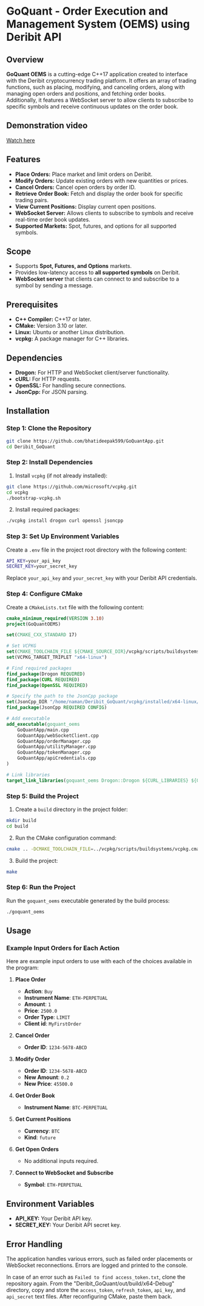 
# GoQuant - Order Execution and Management System (OEMS) using Deribit API

## Overview

**GoQuant OEMS** is a cutting-edge C++17 application created to interface with the Deribit cryptocurrency trading platform. It offers an array of trading functions, such as placing, modifying, and canceling orders, along with managing open orders and positions, and fetching order books. Additionally, it features a WebSocket server to allow clients to subscribe to specific symbols and receive continuous updates on the order book.

## Demonstration video

[Watch here](https://drive.google.com/file/d/1LEsy-BERDfVUja6vMAmSBCwfyR8w1pvn/view?usp=drive_link)

## Features

- **Place Orders:** Place market and limit orders on Deribit.
- **Modify Orders:** Update existing orders with new quantities or prices.
- **Cancel Orders:** Cancel open orders by order ID.
- **Retrieve Order Book:** Fetch and display the order book for specific trading pairs.
- **View Current Positions:** Display current open positions.
- **WebSocket Server:** Allows clients to subscribe to symbols and receive real-time order book updates.
- **Supported Markets:** Spot, futures, and options for all supported symbols.

## Scope

- Supports **Spot, Futures, and Options** markets.
- Provides low-latency access to **all supported symbols** on Deribit.
- **WebSocket server** that clients can connect to and subscribe to a symbol by sending a message.

## Prerequisites

- **C++ Compiler:** C++17 or later.
- **CMake:** Version 3.10 or later.
- **Linux:** Ubuntu or another Linux distribution.
- **vcpkg:** A package manager for C++ libraries.

## Dependencies

- **Drogon:** For HTTP and WebSocket client/server functionality.
- **cURL:** For HTTP requests.
- **OpenSSL:** For handling secure connections.
- **JsonCpp:** For JSON parsing.

## Installation

### Step 1: Clone the Repository

```bash
git clone https://github.com/bhatideepak599/GoQuantApp.git
cd Deribit_GoQuant
```

### Step 2: Install Dependencies

1. Install `vcpkg` (if not already installed):
```bash
git clone https://github.com/microsoft/vcpkg.git
cd vcpkg
./bootstrap-vcpkg.sh
```
2. Install required packages:

```bash
./vcpkg install drogon curl openssl jsoncpp
```

### Step 3: Set Up Environment Variables

Create a `.env` file in the project root directory with the following content:

```bash
API_KEY=your_api_key
SECRET_KEY=your_secret_key
```

Replace `your_api_key` and `your_secret_key` with your Deribit API credentials.

### Step 4: Configure CMake

Create a `CMakeLists.txt` file with the following content:

```cmake
cmake_minimum_required(VERSION 3.10)
project(GoQuantOEMS)

set(CMAKE_CXX_STANDARD 17)

# Set VCPKG
set(CMAKE_TOOLCHAIN_FILE ${CMAKE_SOURCE_DIR}/vcpkg/scripts/buildsystems/vcpkg.cmake)
set(VCPKG_TARGET_TRIPLET "x64-linux")

# Find required packages
find_package(Drogon REQUIRED)
find_package(CURL REQUIRED)
find_package(OpenSSL REQUIRED)

# Specify the path to the JsonCpp package
set(JsonCpp_DIR "/home/naman/Deribit_GoQuant/vcpkg/installed/x64-linux/share/jsoncpp")
find_package(JsonCpp REQUIRED CONFIG)

# Add executable
add_executable(goquant_oems
    GoQuantApp/main.cpp 
    GoQuantApp/webSocketClient.cpp 
    GoQuantApp/orderManager.cpp 
    GoQuantApp/utilityManager.cpp 
    GoQuantApp/tokenManager.cpp 
    GoQuantApp/apiCredentials.cpp
)

# Link libraries
target_link_libraries(goquant_oems Drogon::Drogon ${CURL_LIBRARIES} ${OPENSSL_LIBRARIES} JsonCpp::JsonCpp)
```

### Step 5: Build the Project

1. Create a `build` directory in the project folder:
```bash
mkdir build
cd build
```

2. Run the CMake configuration command:
```bash
cmake .. -DCMAKE_TOOLCHAIN_FILE=../vcpkg/scripts/buildsystems/vcpkg.cmake
```

3. Build the project:
```bash
make
```

### Step 6: Run the Project

Run the `goquant_oems` executable generated by the build process:
```bash
./goquant_oems
```

## Usage

### Example Input Orders for Each Action

Here are example input orders to use with each of the choices available in the program:

1. **Place Order**
   - **Action**: `Buy`
   - **Instrument Name**: `ETH-PERPETUAL`
   - **Amount**: `1`
   - **Price**: `2500.0`
   - **Order Type**: `LIMIT`
   - **Client id**: `MyFirstOrder`

2. **Cancel Order**
   - **Order ID**: `1234-5678-ABCD`

3. **Modify Order**
   - **Order ID**: `1234-5678-ABCD`
   - **New Amount**: `0.2`
   - **New Price**: `45500.0`

4. **Get Order Book**
   - **Instrument Name**: `BTC-PERPETUAL`

5. **Get Current Positions**
   - **Currency**: `BTC`
   - **Kind**: `future`

6. **Get Open Orders**
   - No additional inputs required.

7. **Connect to WebSocket and Subscribe**
   - **Symbol**: `ETH-PERPETUAL`

## Environment Variables

- **API_KEY:** Your Deribit API key.
- **SECRET_KEY:** Your Deribit API secret key.

## Error Handling

The application handles various errors, such as failed order placements or WebSocket reconnections. Errors are logged and printed to the console.

In case of an error such as `Failed to find access_token.txt`, clone the repository again. From the "Deribit_GoQuant/out/build/x64-Debug" directory, copy and store the `access_token`, `refresh_token`, `api_key`, and `api_secret` text files. After reconfiguring CMake, paste them back.

